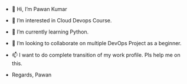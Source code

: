- 👋 Hi, I’m Pawan Kumar
- 👀 I’m interested in Cloud Devops Course.
- 🌱 I’m currently learning Python.
- 💞️ I’m looking to collaborate on multiple DevOps Project as a beginner.
- 📫 I want to do complete transition of my work profile. Pls help me on this.

- Regards, Pawan

<!---
Pawan2812/Pawan2812 is a ✨ special ✨ repository because its `README.md` (this file) appears on your GitHub profile.
You can click the Preview link to take a look at your changes.
--->

